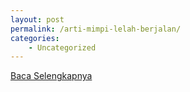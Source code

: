 ```yaml
---
layout: post
permalink: /arti-mimpi-lelah-berjalan/
categories:
    - Uncategorized
---
```


[Baca Selengkapnya](/04)
